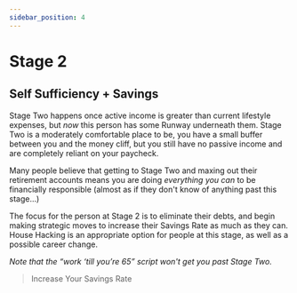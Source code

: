 ```yaml
---
sidebar_position: 4
---
```


# Stage 2

## Self Sufficiency + Savings

Stage Two happens once active income is greater than current lifestyle expenses, but *now* this person has some Runway underneath them. Stage Two is a moderately comfortable place to be, you have a small buffer between you and the money cliff, but you still have no passive income and are completely reliant on your paycheck.

Many people believe that getting to Stage Two and maxing out their retirement accounts means you are doing *everything you can* to be financially responsible (almost as if they don't know of anything past this stage...) 

The focus for the person at Stage 2 is to eliminate their debts, and begin making strategic moves to increase their Savings Rate as much as they can. House Hacking is an appropriate option for people at this stage, as well as a possible career change. 

*Note that the “work ‘till you’re 65” script won't get you past Stage Two.*

>Increase Your Savings Rate
